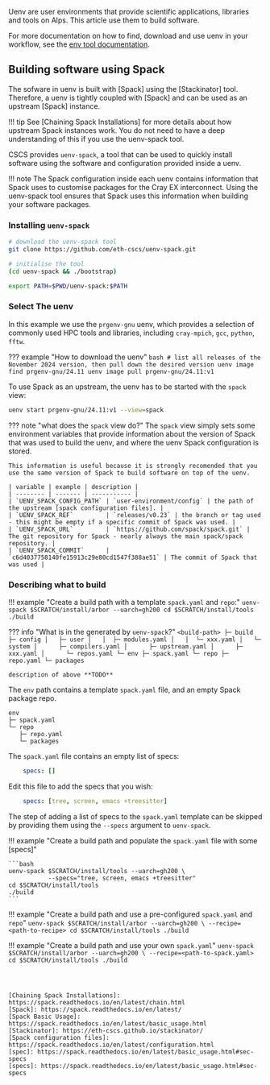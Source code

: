 Uenv are user environments that provide scientific applications, libraries and tools on Alps. This article use them to build software.

For more documentation on how to find, download and use uenv in your workflow, see the [env tool documentation](../tools/uenv.md).

## Building software using Spack

The sofware in uenv is built with [Spack] using the [Stackinator] tool.
Therefore, a uenv is tightly coupled with [Spack] and can be used as an upstream [Spack] instance.

!!! tip
    See [Chaining Spack Installations] for more details about how upstream Spack instances work.
    You do not need to have a deep understanding of this if you use the uenv-spack tool.

CSCS provides `uenv-spack`, a tool that can be used to quickly install software using the software and configuration provided inside a uenv.

!!! note
    The Spack configuration inside each uenv contains information that Spack uses to customise packages for the Cray EX interconnect.
    Using the uenv-spack tool ensures that Spack uses this information when building your software packages.

### Installing `uenv-spack`

```bash
# download the uenv-spack tool
git clone https://github.com/eth-cscs/uenv-spack.git

# initialise the tool
(cd uenv-spack && ./bootstrap)

export PATH=$PWD/uenv-spack:$PATH
```

### Select The uenv

In this example we use the `prgenv-gnu` uenv, which provides a selection of commonly used HPC tools and libraries, including `cray-mpich`, `gcc`, `python`, `fftw`.

??? example "How to download the uenv"
    ```bash
    # list all releases of the November 2024 version, then pull down the desired version
    uenv image find prgenv-gnu/24.11
    uenv image pull prgenv-gnu/24.11:v1
    ```

To use Spack as an upstream, the uenv has to be started with the `spack` view:

```bash
uenv start prgenv-gnu/24.11:v1 --view=spack
```

??? note "what does the `spack` view do?"
    The `spack` view simply sets some environment variables that provide information about the version of Spack that was used to build the uenv, and where the uenv Spack configuration is stored.

    This information is useful because it is strongly recomended that you use the same version of Spack to build software on top of the uenv.

    | variable | example | description |
    | -------- | ------- | ----------- |
    | `UENV_SPACK_CONFIG_PATH` | `user-environment/config` | the path of the upstream [spack configuration files]. |
    | `UENV_SPACK_REF`         | `releases/v0.23` | the branch or tag used - this might be empty if a specific commit of Spack was used. |
    | `UENV_SPACK_URL`         | `https://github.com/spack/spack.git` | The git repository for Spack - nearly always the main spack/spack repository. |
    | `UENV_SPACK_COMMIT`      | `c6d4037758140fe15913c29e80cd1547f388ae51` | The commit of Spack that was used |

### Describing what to build

!!! example "Create a build path with a template `spack.yaml` and `repo`:"
    ```
    uenv-spack $SCRATCH/install/arbor --uarch=gh200
    cd $SCRATCH/install/tools
    ./build
    ```

??? info "What is in the <build-path> generated by `uenv-spack`?"
    ```
    <build-path>
    ├─ build
    ├─ config
    │   ├─ user
    │   │  ├─ modules.yaml
    │   │  └─ xxx.yaml
    │   └─ system
    │      ├─ compilers.yaml
    │      ├─ upstream.yaml
    │      ├─ xxx.yaml
    │      └─ repos.yaml
    └─ env
        ├─ spack.yaml
        └─ repo
           ├─ repo.yaml
           └─ packages
    ```

    description of above **TODO**

The `env` path contains a template `spack.yaml` file, and an empty Spack package repo.

```
env
├─ spack.yaml
└─ repo
   ├─ repo.yaml
   └─ packages
```

The `spack.yaml` file contains an empty list of specs:

```yaml
    specs: []
```

Edit this file to add the specs that you wish:

```yaml
    specs: [tree, screen, emacs +treesitter]
```

The step of adding a list of specs to the `spack.yaml` template can be skipped by providing them using the `--specs` argument to `uenv-spack`.

!!! example "Create a build path and populate the `spack.yaml` file with some [specs]"

    ```bash
    uenv-spack $SCRATCH/install/tools --uarch=gh200 \
               --specs="tree, screen, emacs +treesitter"
    cd $SCRATCH/install/tools
    ./build
    ```

!!! example "Create a build path and use a pre-configured `spack.yaml` and `repo`"
    ```
    uenv-spack $SCRATCH/install/arbor --uarch=gh200 \
               --recipe=<path-to-recipe>
    cd $SCRATCH/install/tools
    ./build
    ```

!!! example "Create a build path and use your own `spack.yaml`"
    ```
    uenv-spack $SCRATCH/install/arbor --uarch=gh200 \
               --recipe=<path-to-spack.yaml>
    cd $SCRATCH/install/tools
    ./build
    ```

```console



[Chaining Spack Installations]: https://spack.readthedocs.io/en/latest/chain.html
[Spack]: https://spack.readthedocs.io/en/latest/
[Spack Basic Usage]: https://spack.readthedocs.io/en/latest/basic_usage.html
[Stackinator]: https://eth-cscs.github.io/stackinator/
[Spack configuration files]: https://spack.readthedocs.io/en/latest/configuration.html
[spec]: https://spack.readthedocs.io/en/latest/basic_usage.html#sec-specs
[specs]: https://spack.readthedocs.io/en/latest/basic_usage.html#sec-specs

